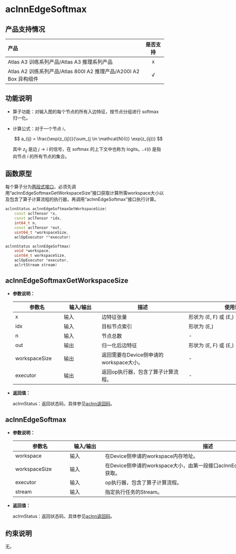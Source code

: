 # aclnnEdgeSoftmax

## 产品支持情况

|产品             |  是否支持  |
|:-------------------------|:----------:|
|  <term>Atlas A3 训练系列产品/Atlas A3 推理系列产品</term>   |     x    |
|  <term>Atlas A2 训练系列产品/Atlas 800I A2 推理产品/A200I A2 Box 异构组件</term>     |     √    |

## 功能说明

- 算子功能：对输入图的每个节点的所有入边特征，按节点分组进行 softmax 归一化。
- 计算公式：对于一个节点 $i$，

  $$
  a_{ij} = \frac{\exp(z_{ij})}{\sum_{j \in \mathcal{N}(i)} \exp(z_{ij})}
  $$

  其中 $z_{ij}$ 是边 $j \rightarrow i$ 的信号，在 softmax 的上下文中也称为 logits。$\mathcal{N}(i)$ 是指向节点 $i$ 的所有节点的集合。

## 函数原型

每个算子分为[两段式接口](../../../docs/context/两段式接口.md)，必须先调用“aclnnEdgeSoftmaxGetWorkspaceSize”接口获取计算所需workspace大小以及包含了算子计算流程的执行器，再调用“aclnnEdgeSoftmax”接口执行计算。
```Cpp
aclnnStatus aclnnEdgeSoftmaxGetWorkspaceSize(
    const aclTensor *x,
    const aclTensor *idx,
    int64_t n,
    const aclTensor *out,
    uint64_t *workspaceSize,
    aclOpExecutor **executor)
```

```Cpp
aclnnStatus aclnnEdgeSoftmax(
    void *workspace,
    uint64_t workspaceSize,
    aclOpExecutor *executor,
    aclrtStream stream)
```

## aclnnEdgeSoftmaxGetWorkspaceSize

- **参数说明：**
  
  <table style="undefined;table-layout: fixed; width: 1458px"><colgroup>
  <col style="width: 154px">
  <col style="width: 120px">
  <col style="width: 276px">
  <col style="width: 308px">
  <col style="width: 212px">
  <col style="width: 107px">
  <col style="width: 136px">
  <col style="width: 145px">
  </colgroup>
  <thead>
    <tr>
      <th>参数名</th>
      <th>输入/输出</th>
      <th>描述</th>
      <th>使用说明</th>
      <th>数据类型</th>
      <th>数据格式</th>
      <th>维度(shape)</th>
      <th>非连续Tensor</th>
    </tr></thead>
  <tbody>
      <tr>
      <td>x</td>
      <td>输入</td>
      <td>边特征张量</td>
      <td>形状为 (E, F) 或 (E,)</td>
      <td>FLOAT</td>
      <td>ND</td>
      <td>1-2</td>
      <td>x</td>
    </tr>
      <tr>
      <td>idx</td>
      <td>输入</td>
      <td>目标节点索引</td>
      <td>形状为 (E,)</td>
      <td>INT32</td>
      <td>ND</td>
      <td>1</td>
      <td>x</td>
    </tr> 
      <tr>
      <td>n</td>
      <td>输入</td>
      <td>节点总数</td>
      <td>-</td>
      <td>INT64</td>
      <td>-</td>
      <td>-</td>
      <td>-</td>
    </tr> 
    <tr>
      <td>out</td>
      <td>输出</td>
      <td>归一化后边特征</td>
      <td>形状为 (E, F) 或 (E,)</td>
      <td>FLOAT</td>
      <td>ND</td>
      <td>-</td>
      <td>x</td>
    </tr>
    <tr>
      <td>workspaceSize</td>
      <td>输出</td>
      <td>返回需要在Device侧申请的workspace大小。</td>
      <td>-</td>
      <td>-</td>
      <td>-</td>
      <td>-</td>
      <td>-</td>
    </tr>
      <tr>
      <td>executor</td>
      <td>输出</td>
      <td>返回op执行器，包含了算子计算流程。</td>
      <td>-</td>
      <td>-</td>
      <td>-</td>
      <td>-</td>
      <td>-</td>
    </tr>
  </tbody>
  </table>
  
  

- **返回值：**

  aclnnStatus：返回状态码，具体参见[aclnn返回码](../../../docs/context/aclnn返回码.md)。
  
## aclnnEdgeSoftmax

- **参数说明：**
  <table style="undefined;table-layout: fixed; width: 953px"><colgroup>
  <col style="width: 173px">
  <col style="width: 112px">
  <col style="width: 668px">
  </colgroup>
  <thead>
    <tr>
      <th>参数名</th>
      <th>输入/输出</th>
      <th>描述</th>
    </tr></thead>
  <tbody>
    <tr>
      <td>workspace</td>
      <td>输入</td>
      <td>在Device侧申请的workspace内存地址。</td>
    </tr>
    <tr>
      <td>workspaceSize</td>
      <td>输入</td>
      <td>在Device侧申请的workspace大小，由第一段接口aclnnEdgeSoftmaxGetWorkspaceSize获取。</td>
    </tr>
    <tr>
      <td>executor</td>
      <td>输入</td>
      <td>op执行器，包含了算子计算流程。</td>
    </tr>
    <tr>
      <td>stream</td>
      <td>输入</td>
      <td>指定执行任务的Stream。</td>
    </tr>
  </tbody>
  </table>

- **返回值：**

  aclnnStatus：返回状态码，具体参见[aclnn返回码](../../../docs/context/aclnn返回码.md)。

## 约束说明

无。